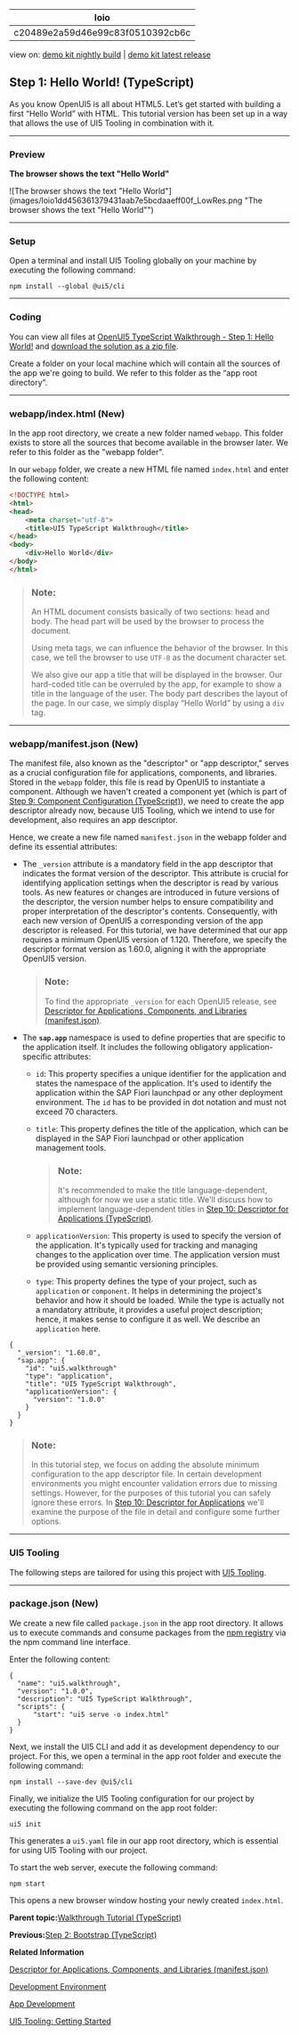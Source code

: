 <!-- loioc20489e2a59d46e99c83f0510392cb6c -->

| loio |
| -----|
| c20489e2a59d46e99c83f0510392cb6c |

<div id="loio">

view on: [demo kit nightly build](https://sdk.openui5.org/nightly/#/topic/c20489e2a59d46e99c83f0510392cb6c) | [demo kit latest release](https://sdk.openui5.org/topic/c20489e2a59d46e99c83f0510392cb6c)</div>

## Step 1: Hello World! \(TypeScript\)

As you know OpenUI5 is all about HTML5. Let’s get started with building a first “Hello World” with HTML. This tutorial version has been set up in a way that allows the use of UI5 Tooling in combination with it.

***

### Preview

  
  
**The browser shows the text "Hello World"**

![The browser shows the text "Hello World"](images/loio1dd456361379431aab7e5bcdaaeff00f_LowRes.png "The browser shows the text "Hello World"")

***

<a name="loioc20489e2a59d46e99c83f0510392cb6c__section_lv5_lvy_zbc"/>

### Setup

Open a terminal and install UI5 Tooling globally on your machine by executing the following command:

`npm install --global @ui5/cli`

***

<a name="loioc20489e2a59d46e99c83f0510392cb6c__section_js2_mhx_kzb"/>

### Coding

You can view all files at [OpenUI5 TypeScript Walkthrough - Step 1: Hello World!](https://github.com/sap-samples/ui5-typescript-walkthrough/tree/main/steps/01) and [download the solution as a zip file](https://sap-samples.github.io/ui5-typescript-walkthrough/ui5-typescript-walkthrough-step-01.zip).

Create a folder on your local machine which will contain all the sources of the app we're going to build. We refer to this folder as the “app root directory”.

***

<a name="loioc20489e2a59d46e99c83f0510392cb6c__section_ks2_mhx_kzb"/>

### webapp/index.html \(New\)

In the app root directory, we create a new folder named `webapp`. This folder exists to store all the sources that become available in the browser later. We refer to this folder as the "webapp folder".

In our `webapp` folder, we create a new HTML file named `index.html` and enter the following content:

```html
<!DOCTYPE html>
<html>
<head>
	<meta charset="utf-8">
	<title>UI5 TypeScript Walkthrough</title>
</head>
<body>
	<div>Hello World</div>
</body>
</html>
```

> ### Note:  
> An HTML document consists basically of two sections: head and body. The head part will be used by the browser to process the document.
> 
> Using meta tags, we can influence the behavior of the browser. In this case, we tell the browser to use `UTF-8` as the document character set.
> 
> We also give our app a title that will be displayed in the browser. Our hard-coded title can be overruled by the app, for example to show a title in the language of the user. The body part describes the layout of the page. In our case, we simply display “Hello World” by using a `div` tag.

***

<a name="loioc20489e2a59d46e99c83f0510392cb6c__section_czs_c3x_kzb"/>

### webapp/manifest.json \(New\)

The manifest file, also known as the "descriptor" or "app descriptor," serves as a crucial configuration file for applications, components, and libraries. Stored in the `webapp` folder, this file is read by OpenUI5 to instantiate a component. Although we haven't created a component yet \(which is part of [Step 9: Component Configuration \(TypeScript\)](Step_9_Component_Configuration_TypeScript_f9d0e2f.md)\), we need to create the app descriptor already now, because UI5 Tooling, which we intend to use for development, also requires an app descriptor.

Hence, we create a new file named `manifest.json` in the webapp folder and define its essential attributes:

-   The `_version` attribute is a mandatory field in the app descriptor that indicates the format version of the descriptor. This attribute is crucial for identifying application settings when the descriptor is read by various tools. As new features or changes are introduced in future versions of the descriptor, the version number helps to ensure compatibility and proper interpretation of the descriptor's contents. Consequently, with each new version of OpenUI5 a corresponding version of the app descriptor is released. For this tutorial, we have determined that our app requires a minimum OpenUI5 version of 1.120. Therefore, we specify the descriptor format version as 1.60.0, aligning it with the appropriate OpenUI5 version.

    > ### Note:  
    > To find the appropriate `_version` for each OpenUI5 release, see [Descriptor for Applications, Components, and Libraries \(manifest.json\)](Descriptor_for_Applications_Components_and_Libraries_manifest_json_be0cf40.md).

-   The **`sap.app`** namespace is used to define properties that are specific to the application itself. It includes the following obligatory application-specific attributes:

    -   `id`: This property specifies a unique identifier for the application and states the namespace of the application. It's used to identify the application within the SAP Fiori launchpad or any other deployment environment. The `id` has to be provided in dot notation and must not exceed 70 characters.

    -   `title`: This property defines the title of the application, which can be displayed in the SAP Fiori launchpad or other application management tools.

        > ### Note:  
        > It's recommended to make the title language-dependent, although for now we use a static title. We'll discuss how to implement language-dependent titles in [Step 10: Descriptor for Applications \(TypeScript\)](Step_10_Descriptor_for_Applications_TypeScript_2a46b75.md).

    -   `applicationVersion`: This property is used to specify the version of the application. It's typically used for tracking and managing changes to the application over time. The application version must be provided using semantic versioning principles.

    -   `type`: This property defines the type of your project, such as `application` or `component`. It helps in determining the project's behavior and how it should be loaded. While the type is actually not a mandatory attribute, it provides a useful project description; hence, it makes sense to configure it as well. We describe an `application` here.



```
{
  "_version": "1.60.0",
  "sap.app": {
    "id": "ui5.walkthrough"
    "type": "application",
    "title": "UI5 TypeScript Walkthrough",
    "applicationVersion": {
      "version": "1.0.0"
    }
  }
}
```

> ### Note:  
> In this tutorial step, we focus on adding the absolute minimum configuration to the app descriptor file. In certain development environments you might encounter validation errors due to missing settings. However, for the purposes of this tutorial you can safely ignore these errors. In [Step 10: Descriptor for Applications](Step_10_Descriptor_for_Applications_8f93bf2.md) we'll examine the purpose of the file in detail and configure some further options.

***

<a name="loioc20489e2a59d46e99c83f0510392cb6c__section_e2v_fmx_kzb"/>

### UI5 Tooling

The following steps are tailored for using this project with [UI5 Tooling](Development_Environment_7bb04e0.md).

***

<a name="loioc20489e2a59d46e99c83f0510392cb6c__section_mfb_4mx_kzb"/>

### package.json \(New\)

We create a new file called `package.json` in the app root directory. It allows us to execute commands and consume packages from the [npm registry](https://www.npmjs.com/) via the npm command line interface.

Enter the following content:

```
{
  "name": "ui5.walkthrough",
  "version": "1.0.0",
  "description": "UI5 TypeScript Walkthrough",
  "scripts": {
      "start": "ui5 serve -o index.html"
  }
}

```

Next, we install the UI5 CLI and add it as development dependency to our project. For this, we open a terminal in the app root folder and execute the following command:

`npm install --save-dev @ui5/cli`

Finally, we initialize the UI5 Tooling configuration for our project by executing the following command on the app root folder:

`ui5 init`

This generates a `ui5.yaml` file in our app root directory, which is essential for using UI5 Tooling with our project.

To start the web server, execute the following command:

`npm start`

This opens a new browser window hosting your newly created `index.html`.

**Parent topic:**[Walkthrough Tutorial \(TypeScript\)](Walkthrough_Tutorial_TypeScript_dad1905.md "In this tutorial we'll introduce you to all major development paradigms of OpenUI5. We'll demonstrate the use of TypeScript with OpenUI5 and highlight the specific characteristics of this approach.")

**Previous:**[Step 2: Bootstrap \(TypeScript\)](Step_2_Bootstrap_TypeScript_32b14d8.md "Before we can do something with OpenUI5, we need to load and initialize it. This process of loading and initializing OpenUI5 is called bootstrapping. Once this bootstrapping is finished, we simply display an alert.")

**Related Information**  


[Descriptor for Applications, Components, and Libraries \(manifest.json\)](Descriptor_for_Applications_Components_and_Libraries_manifest_json_be0cf40.md "The descriptor for applications, components, and libraries (in short: app descriptor) is inspired by the WebApplication Manifest concept introduced by the W3C. The descriptor provides a central, machine-readable, and easy-to-access location for storing metadata associated with an application, an application component, or a library.")

[Development Environment](Development_Environment_7bb04e0.md "This part of the documentation introduces you to some common and recommended use cases for the installation, configuration, and setup of OpenUI5 development environments.")

[App Development](App_Development_b1fbe1a.md "There are several ways to develop OpenUI5 applications. Select the one that meets the requirements of your projects and your expectations best.")

[UI5 Tooling: Getting Started](https://sap.github.io/ui5-tooling/stable/pages/GettingStarted/)

